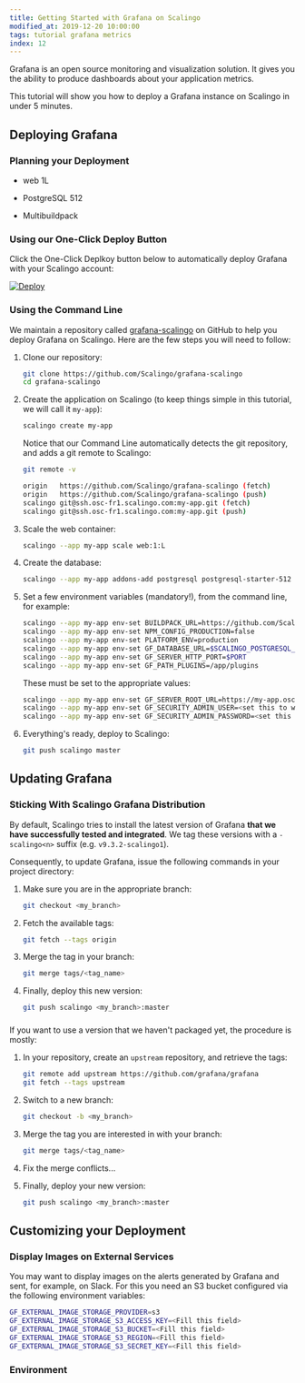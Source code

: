 ```yaml
---
title: Getting Started with Grafana on Scalingo
modified_at: 2019-12-20 10:00:00
tags: tutorial grafana metrics
index: 12
---
```


Grafana is an open source monitoring and visualization solution. It gives you
the ability to produce dashboards about your application metrics.

This tutorial will show you how to deploy a Grafana instance on Scalingo in
under 5 minutes.

## Deploying Grafana

### Planning your Deployment

- web 1L

- PostgreSQL 512

- Multibuildpack


### Using our One-Click Deploy Button

Click the One-Click Deplkoy button below to automatically deploy Grafana with
your Scalingo account:

[![Deploy](https://cdn.scalingo.com/deploy/button.svg)](https://dashboard.scalingo.com/deploy?source=https://github.com/Scalingo/grafana-scalingo)

### Using the Command Line

We maintain a repository called [grafana-scalingo]()
on GitHub to help you deploy Grafana on Scalingo. Here are the few steps you
will need to follow:

1. Clone our repository:

   ```bash
   git clone https://github.com/Scalingo/grafana-scalingo
   cd grafana-scalingo
   ```

2. Create the application on Scalingo (to keep things simple in this tutorial,
   we will call it `my-app`):

   ```bash
   scalingo create my-app
   ```

   Notice that our Command Line automatically detects the git repository, and
   adds a git remote to Scalingo:

   ```bash
   git remote -v

   origin   https://github.com/Scalingo/grafana-scalingo (fetch)
   origin   https://github.com/Scalingo/grafana-scalingo (push)
   scalingo git@ssh.osc-fr1.scalingo.com:my-app.git (fetch)
   scalingo git@ssh.osc-fr1.scalingo.com:my-app.git (push)
   ```

3. Scale the web container:

   ```bash
   scalingo --app my-app scale web:1:L
   ```

4. Create the database:

   ```bash
   scalingo --app my-app addons-add postgresql postgresql-starter-512
   ```

5. Set a few environment variables (mandatory!), from the command line, for
   example:

   ```bash
   scalingo --app my-app env-set BUILDPACK_URL=https://github.com/Scalingo/multi-buildpack
   scalingo --app my-app env-set NPM_CONFIG_PRODUCTION=false
   scalingo --app my-app env-set PLATFORM_ENV=production
   scalingo --app my-app env-set GF_DATABASE_URL=$SCALINGO_POSTGRESQL_URL
   scalingo --app my-app env-set GF_SERVER_HTTP_PORT=$PORT
   scalingo --app my-app env-set GF_PATH_PLUGINS=/app/plugins
   ```

   These must be set to the appropriate values:

   ```bash
   scalingo --app my-app env-set GF_SERVER_ROOT_URL=https://my-app.osc-fr1.scalingo.io
   scalingo --app my-app env-set GF_SECURITY_ADMIN_USER=<set this to whatever suits you>
   scalingo --app my-app env-set GF_SECURITY_ADMIN_PASSWORD=<set this to whatever suits you>
   ```

6. Everything's ready, deploy to Scalingo:

   ```bash
   git push scalingo master
   ```


## Updating Grafana

### Sticking With Scalingo Grafana Distribution

By default, Scalingo tries to install the latest version of Grafana **that we
have successfully tested and integrated**. We tag these versions with a
`-scalingo<n>` suffix (e.g. `v9.3.2-scalingo1`).

Consequently, to update Grafana, issue the following commands in your project
directory:

1. Make sure you are in the appropriate branch:

   ```bash
   git checkout <my_branch>
   ```

2. Fetch the available tags:

   ```bash
   git fetch --tags origin
   ```

3. Merge the tag in your branch:

   ```bash
   git merge tags/<tag_name>
   ```

4. Finally, deploy this new version:

   ```bash
   git push scalingo <my_branch>:master
   ```

### 

If you want to use a version that we haven't packaged yet, the procedure is
mostly:

1. In your repository, create an `upstream` repository, and retrieve the tags:

   ```bash
   git remote add upstream https://github.com/grafana/grafana
   git fetch --tags upstream
   ```

2. Switch to a new branch:

   ```bash
   git checkout -b <my_branch>
   ```

3. Merge the tag you are interested in with your branch:

   ```bash
   git merge tags/<tag_name>
   ```

4. Fix the merge conflicts...

5. Finally, deploy your new version:

   ```bash
   git push scalingo <my_branch>:master
   ```


## Customizing your Deployment

### Display Images on External Services

You may want to display images on the alerts generated by Grafana and sent, for
example, on Slack. For this you need an S3 bucket configured via the following
environment variables:

```bash
GF_EXTERNAL_IMAGE_STORAGE_PROVIDER=s3
GF_EXTERNAL_IMAGE_STORAGE_S3_ACCESS_KEY=<Fill this field>
GF_EXTERNAL_IMAGE_STORAGE_S3_BUCKET=<Fill this field>
GF_EXTERNAL_IMAGE_STORAGE_S3_REGION=<Fill this field>
GF_EXTERNAL_IMAGE_STORAGE_S3_SECRET_KEY=<Fill this field>
```

### Environment



